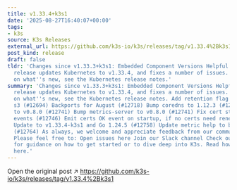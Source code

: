 ```yaml
---
title: v1.33.4+k3s1
date: '2025-08-27T16:40:07+00:00'
tags:
- k3s
source: K3s Releases
external_url: https://github.com/k3s-io/k3s/releases/tag/v1.33.4%2Bk3s1
post_kind: release
draft: false
tldr: 'Changes since v1.33.3+k3s1: Embedded Component Versions Helpful Links This
  release updates Kubernetes to v1.33.4, and fixes a number of issues. For more details
  on what''s new, see the Kubernetes release notes.'
summary: 'Changes since v1.33.3+k3s1: Embedded Component Versions Helpful Links This
  release updates Kubernetes to v1.33.4, and fixes a number of issues. For more details
  on what''s new, see the Kubernetes release notes. Add retention flag specific for
  s3 (#12694) Backports for August (#12718) Bump coredns to 1.12.3 (#12728) Bump metrics-server
  to v0.8.0 (#12741) Bump metrics-server to v0.8.0 (#12741) Fix cert startup check
  events (#12746) Emit certs OK event on startup, if no certs need renewal (#12760)
  Update to v1.33.4-k3s1 and Go 1.24.5 (#12758) Update metric help to be more descriptive.
  (#12764) As always, we welcome and appreciate feedback from our community of users.
  Please feel free to: Open issues here Join our Slack channel Check out our documentation
  for guidance on how to get started or to dive deep into K3s. Read how you can contribute
  here.'
---
```

Open the original post ↗ https://github.com/k3s-io/k3s/releases/tag/v1.33.4%2Bk3s1

